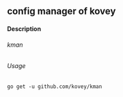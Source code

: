 ## config manager of kovey
#### Description
###### kman
###### Usage
    go get -u github.com/kovey/kman
